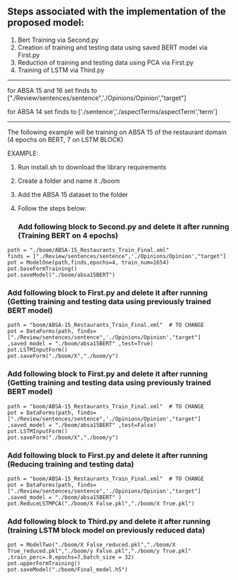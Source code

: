 ## Steps associated with the implementation of the proposed model: 

1. Bert Training via Second.py
2. Creation of training and testing data using saved BERT model via First.py
3. Reduction of training and testing data using PCA via First.py
4. Training of LSTM via Third.py

______________________________


for ABSA 15 and 16 set finds to ["./Review/sentences/sentence",'./Opinions/Opinion',"target"]


for ABSA 14 set finds to ['./sentence','./aspectTerms/aspectTerm','term']

______________________________



The following example will be training on ABSA 15 of the restaurant domain (4 epochs on BERT, 7 on LSTM BLOCK)


EXAMPLE:
1. Run install.sh to download the library requirements
2. Create a folder and name it ./boom
3. Add the ABSA 15 dataset to the folder
4. Follow the steps below:

    ### Add following block to Second.py and delete it after running (Training BERT on 4 epochs)
```
path = "./boom/ABSA-15_Restaurants_Train_Final.xml"
finds = ["./Review/sentences/sentence",'./Opinions/Opinion',"target"]
pot = ModelOne(path,finds,epochs=4, train_num=1654)
pot.baseFormTraining()
pot.saveModel("./boom/absa15BERT")
```

   ### Add following block to First.py and delete it after running (Getting training and testing data using previously trained BERT model)
```
path = "boom/ABSA-15_Restaurants_Train_Final.xml"  # TO CHANGE
pot = DataForms(path, finds= ["./Review/sentences/sentence",'./Opinions/Opinion',"target"]
,saved_model = "./boom/absa15BERT" ,test=True)
pot.LSTMInputForm()
pot.saveForm("./boom/X","./boom/y")
```

   ### Add following block to First.py and delete it after running (Getting training and testing data using previously trained BERT model)

```
path = "boom/ABSA-15_Restaurants_Train_Final.xml"  # TO CHANGE
pot = DataForms(path, finds= ["./Review/sentences/sentence",'./Opinions/Opinion',"target"]
,saved_model = "./boom/absa15BERT" ,test=False)
pot.LSTMInputForm()
pot.saveForm("./boom/X","./boom/y")
```

   ### Add following block to First.py and delete it after running (Reducing training and testing data)

```
path = "boom/ABSA-15_Restaurants_Train_Final.xml"  # TO CHANGE
pot = DataForms(path, finds= ["./Review/sentences/sentence",'./Opinions/Opinion',"target"]
,saved_model = "./boom/absa15BERT" )
pot.ReduceLSTMPCA("./boom/X False.pkl","./boom/X True.pkl")
```

   ### Add following block to Third.py and delete it after running (training LSTM block model on previously reduced data)
```
pot = ModelTwo("./boom/X False_reduced.pkl","./boom/X True_reduced.pkl","./boom/y False.pkl","./boom/y True.pkl"
,train_perc=.9,epochs=7,batch_size = 32)
pot.upperFormTraining()
pot.saveModel("./boom/Final_model.h5")
```




